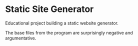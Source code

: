 # Static Site Generator

Educational project building a static website generator.

The base files from the program are surprisingly negative and argumentative.